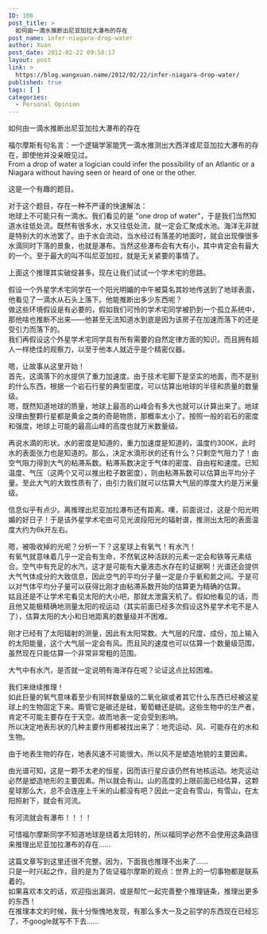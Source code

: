```yaml
---
ID: 106
post_title: >
  如何由一滴水推断出尼亚加拉大瀑布的存在
post_name: infer-niagara-drop-water
author: Xuan
post_date: 2012-02-22 09:58:17
layout: post
link: >
  https://blog.wangxuan.name/2012/02/22/infer-niagara-drop-water/
published: true
tags: [ ]
categories:
  - Personal Opinion
---
```

如何由一滴水推断出尼亚加拉大瀑布的存在

福尔摩斯有句名言：一个逻辑学家能凭一滴水推测出大西洋或尼亚加拉大瀑布的存在，即使他并没亲眼见过。  
From a drop of water a logician could infer the possibility of an Atlantic or a Niagara without having seen or heard of one or the other.

这是一个有趣的题目。

对于这个题目，存在一种不严谨的快速解法：  
地球上不可能只有一滴水。我们看见的是 "one drop of water"，于是我们当然知道水往低处流。既然有很多水，水又往低处流，就一定会汇聚成水池。海洋无非就是特别大的水池罢了。由于水会流动，当水经过有落差的地面时，就会出现像很多水滴同时下落的景象，也就是瀑布。当然这些瀑布会有大有小，其中肯定会有最大的一个。至于最大的叫不叫尼亚加拉，就是无关紧要的事情了。

上面这个推理其实破绽甚多。现在让我们试试一个学术宅的思路。

假设一个外星学术宅同学在一个阳光明媚的中午被莫名其妙地传送到了地球表面，他看见了一滴水从石头上落下。他能推断出多少东西呢？  
做这些环境假设是有必要的，假如我们可怜的学术宅同学被扔到一个孤立系统中，那他啥也推断不出来——他甚至无法知道水到底是因为该房子在加速而落下的还是受引力而落下的。  
我们再假设这个外星学术宅同学具有所有需要的自然定律方面的知识，而且拥有超人一样绝佳的观察力，以至于他本人就近乎是个精密仪器。

嗯，让故事从这里开始！  
首先，这滴落下的水提供了重力加速度。由于技术宅脚下是坚实的地面，而不是别的什么东西，根据一个岩石行星的典型密度，可以估算出地球的半径和质量的数量级。  
嗯，既然知道地球的质量，地球上最高的山峰会有多大也就可以计算出来了。地球没理由整颗行星都是黄金之类的奇葩物质，那概率太小了。按照一般的岩石的密度和强度，地球上可能的最高山峰的高度也就万米数量级。

再说水滴的形状。水的密度是知道的，重力加速度是知道的，温度约300K，此时水的表面张力也是知道的。那么，决定水滴形状的还有什么？只剩空气阻力了！由空气阻力得到大气的粘滞系数。粘滞系数决定于气体的密度、自由程和速度。已知温度、气压（这两个又可以推出粒子数密度），则由粘滞系数可以估算出平均分子量。至此大气的大致性质有了，由引力我们就可以估算大气层的厚度大约是万米量级。

信息似乎有点少。离推理出尼亚加拉瀑布还有距离。噢，前面说过，这是个阳光明媚的好日子！于是该外星学术宅由可见光波段阳光的辐射谱，推测出太阳的表面温度大约为6k开左右。

嗯，被吸收掉的光呢？分析一下？这星球上有氧气！有水汽！  
有氧气就意味着几乎一定会有生命，不然氧这种活跃的元素一定会和铁等元素结合。空气中有充足的水汽，这才是可能有大量液态水存在的证据啊！光谱还会提供大气气体成分的大致信息，因此空气的平均分子量一定是介乎氧和氮之间。于是可以对气体平均分子量可以获得比刚才由粘滞系数开始的估算更为精确的估算。  
姑且还是不让学术宅看见太阳的大小吧，那就太泄露天机了。假如他看见的话，而且他又能极精确地测量太阳的视运动（其实前面已经多次假设这外星学术宅不是人了），估算太阳的大小和日地距离的数量级并不困难。

刚才已经有了太阳辐射的测量，因此有太阳常数。大气层的尺度、成份，加上输入的太阳能量，这个大气层一定会有风。而且风的速度也可以估算一个数量级范围，虽然现在只能估算一个非常非常粗的范围。

大气中有水汽，是否就一定说明有海洋存在呢？论证这点比较困难。

我们来继续推理！  
如此巨量的氧气意味着至少有同样数量级的二氧化碳或者其它什么东西已经被这星球上的生物固定下来。甭管它是碳还是硅，葡萄糖还是硫。这些生物中的生产者，肯定不可能主要存在于天空。故而地表一定会受到影响。  
所以决定地表形状的几种主要作用都被找出来了：地壳运动、风、可能存在的水和生物。

由于地表生物的存在，地表风速不可能很大。所以风不是塑造地貌的主要因素。

由光谱可知，这是一颗不太老的恒星，因而该行星应该仍然有地核运动。地壳运动必然是塑造地形的主要因素。所以就会有山。山的高度的上限前面已经估算，这颗星球那么大，总不会连座上千米的山都没有吧？因此一定会有雪山，有雪山，在太阳照射下，就会有河流。

有河流就会有瀑布！！！！

可惜福尔摩斯同学不知道地球是绕着太阳转的，所以福同学必然不会使用这条路径来推理出尼亚加拉瀑布的存在……

这篇文章写到这里还很不完整。因为，下面我也推理不出来了……  
只是一时兴起之作，目的是为了佐证福尔摩斯的观点：世界上的一切事物都是联系着的。  
如果喜欢本文的话，欢迎指出漏洞，或是帮忙一起完善整个推理链条，推理出更多的东西！  
在推理本文的时候，我十分惭愧地发现，有那么多大一及之前学的东西现在已经忘了，不google就写不下去……